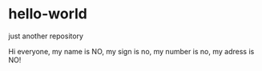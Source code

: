 # hello-world
just another repository

Hi everyone, my name is NO, my sign is no, my number is no, my adress is NO!
